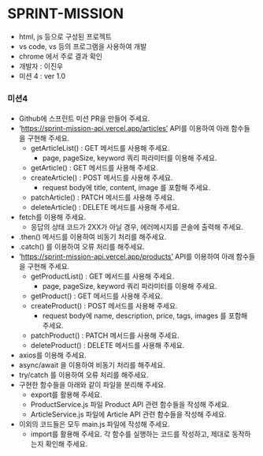 # SPRINT-MISSION

- html, js 등으로 구성된 프로젝트
- vs code, vs 등의 프로그램을 사용하여 개발
- chrome 에서 주로 결과 확인
- 개발자 : 이진우
- 미션 4 : ver 1.0


### 미션4

#### 

- Github에 스프린트 미션 PR을 만들어 주세요.
- ‘https://sprint-mission-api.vercel.app/articles’ API를 이용하여 아래 함수들을 구현해 주세요.
	- getArticleList() : GET 메서드를 사용해 주세요.
		- page, pageSize, keyword 쿼리 파라미터를 이용해 주세요.
	- getArticle() : GET 메서드를 사용해 주세요.
	- createArticle() : POST 메서드를 사용해 주세요.
		- request body에 title, content, image 를 포함해 주세요.
	- patchArticle() : PATCH 메서드를 사용해 주세요.
	- deleteArticle() : DELETE 메서드를 사용해 주세요.
- fetch를 이용해 주세요.
	- 응답의 상태 코드가 2XX가 아닐 경우, 에러메시지를 콘솔에 출력해 주세요.
- .then() 메서드를 이용하여 비동기 처리를 해주세요.
- .catch() 를 이용하여 오류 처리를 해주세요.
- ‘https://sprint-mission-api.vercel.app/products’ API를 이용하여 아래 함수들을 구현해 주세요.
	- getProductList() : GET 메서드를 사용해 주세요.
		- page, pageSize, keyword 쿼리 파라미터를 이용해 주세요.
	- getProduct() : GET 메서드를 사용해 주세요.
	- createProduct() : POST 메서드를 사용해 주세요.
		- request body에 name, description, price, tags, images 를 포함해 주세요.
	- patchProduct() : PATCH 메서드를 사용해 주세요.
	- deleteProduct() : DELETE 메서드를 사용해 주세요.
-  axios를 이용해 주세요.
-  async/await 을 이용하여 비동기 처리를 해주세요.
-  try/catch 를 이용하여 오류 처리를 해주세요.
-  구현한 함수들을 아래와 같이 파일을 분리해 주세요.
	- export를 활용해 주세요.
	- ProductService.js 파일 Product API 관련 함수들을 작성해 주세요.
	- ArticleService.js 파일에 Article API 관련 함수들을 작성해 주세요.
-  이외의 코드들은 모두 main.js 파일에 작성해 주세요.
	- import를 활용해 주세요.
	 각 함수를 실행하는 코드를 작성하고, 제대로 동작하는지 확인해 주세요.